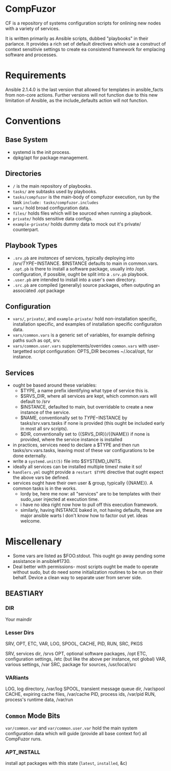# CompFuzor #

CF is a repository of systems configuration scripts for onlining new nodes with a variety of services.

It is written primarily as Ansible scripts, dubbed "playbooks" in their parlance. It provides a rich set of default directives which use a construct of context sensitivie settings to create ea consistend framework for emplacing software and processes.

# Requirements

Ansible 2.1.4.0 is the last version that allowed for templates in ansible_facts from non-core actions. Further versions will not function due to this new limitation of Ansible, as the include_defaults action will not function.

# Conventions #

## Base System ##
+ systemd is the init process.
+ dpkg/apt for package management.

## Directories ##
+ `/` is the main repository of playbooks.
+ `tasks/` are subtasks used by playbooks.
+ `tasks/compfuzor` is the main-body of compfuzor execution, run by the task `include: tasks/compfuzor.includes`
+ `vars/` hold broad configuration data.
+ `files/` holds files which will be sourced when running a playbook.
+ `private/` holds sensitive data configs.
+ `example-private/` holds dummy data to mock out it's private/ counterpart.

## Playbook Types ##
+ `.srv.pb` are _instances_ of services, typically deploying into /srv/$TYPE-$INSTANCE. $INSTANCE defaults to main in common.vars.
+ `.opt.pb` is there to install a software package, usually into /opt. configuration, if possible, ought be split into a `.srv.pb` playbook.
+ `.user.pb` are intended to install into a user's own directory.
+ `.src.pb` are compiled (generally) source packages, often outputing an associated .opt package

## Configuration ##
+ `vars/`, `private/`, and `example-private/` hold non-installation specific, installation specific, and examples of installation specific configuraiton data.
+ `vars/common.vars` is a generic set of variables, for example defining paths such as opt, srv.
+ `vars/common.user.vars` supplements/overrides `common.vars` with user-targetted script configuration: OPTS_DIR becomes ~/.local/opt, for instance.

## Services ##
+ ought be based around these variables:
    + $TYPE, a name prefix identifying what type of service this is.
    + $SRVS_DIR, where all services are kept, which common.vars will default to /srv
    + $INSTANCE, defaulted to main, but overridable to create a new instance of the service.
    + $NAME, conventionally set to $TYPE-$INSTANCE by tasks/srv.vars.tasks if none is provided (this ought be included early in most all srv scripts).
    + $DIR, conventionally set to {{SRVS_DIR}}/{{NAME}} if none is provided, where the service instance is installed
+ in practices, services need to declare a $TYPE and then run tasks/srv.vars.tasks, leaving most of these var configurations to be done externally.
+ write a `systemd.unit(5)` file into $SYSTEMD_UNITS.
+ ideally all services can be installed multiple times! make it so!
+ `handlers.yml` ought provide a `restart $TYPE` directive that ought expect the above vars be defined.
+ services ought have their own user & group, typically {{NAME}}. A common tasks is in the works.
    + lordy be, here me now: all "services" are to be templates with their sudo_user injected at execution time.
    + i have no idea right now how to pull off this execution framework.
    + similarly, having INSTANCE baked in, not having defaults, these are major ansible warts I don't know how to factor out yet. ideas welcome.

# Miscellenary #
+ Some vars are listed as $FOO.stdout. This ought go away pending some assistance in ansible#1730.
+ Deal better with permissions- most scripts ought be made to operate without sudo, but do need some initialization routines to be run on their behalf. Device a clean way to separate user from server side.

## BEASTIARY ##

### DIR

Your maindir

### Lesser Dirs

SRV, OPT, ETC, VAR, LOG, SPOOL, CACHE, PID, RUN, SRC, PKGS

SRV, services dir, /srvs
OPT, optional software packages, /opt
ETC, configuration settings, /etc (but like the above per instance, not global)
VAR, various settings, /var
SRC, package for sources, /usr/local/src

### VARiants

LOG, log directory, /var/log
SPOOL, transient message queue dir, /var/spool
CACHE, expiring cache files, /var/cache
PID, process ids, /var/pid
RUN, process's runtime data, /var/run

## `Common` Mode Bits ##

`var/common.var` and `var/common.user.var` hold the main system configuration data which will guide (provide all base context for) all CompFuzor runs.

### APT_INSTALL

install apt packages with this state (`latest`, `installed`, &c)
